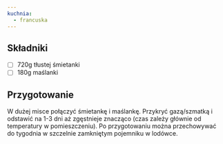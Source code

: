 ```yaml
---
kuchnia:
  - francuska
---
```


## Składniki

- [ ] 720g tłustej śmietanki
- [ ] 180g maślanki

## Przygotowanie

W dużej misce połączyć śmietankę i maślankę. Przykryć gazą/szmatką i odstawić na 1-3 dni aż zgęstnieje znacząco (czas zależy głównie od temperatury w pomieszczeniu). Po przygotowaniu można przechowywać do tygodnia w szczelnie zamkniętym pojemniku w lodówce.